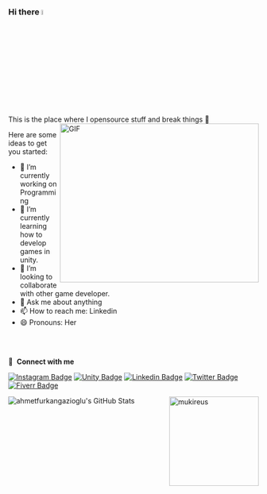 ### Hi there <a href="https://www.gautamkrishnar.com/"><img src="https://media.giphy.com/media/hvRJCLFzcasrR4ia7z/giphy.gif" width="5%"></a>
This is the place where I opensource stuff and break things :rofl:
<img align="right" alt="GIF" src="https://github.com/abhisheknaiidu/abhisheknaiidu/blob/master/code.gif?raw=true" width="400" height="320" />


Here are some ideas to get you started:

- 🔭 I’m currently working on Programming
- 🌱 I’m currently learning how to develop games in unity.
- 👯 I’m looking to collaborate with other game developer.
- 💬 Ask me about anything
- 📫 How to reach me: Linkedin
- 😄 Pronouns: Her

<br />
<br />

🔗 &nbsp;**Connect with me**

[![Instagram Badge](https://img.shields.io/badge/-Instagram-C13584?style=flat-quare&labelColor=C13584&logo=instagram&logoColor=white&link=link)](https://www.instagram.com/ahmetfurkangazioglu/) 
[![Unity Badge](https://img.shields.io/badge/-itch.io-A52A2A?style=flat-quare&labelColor=A52A2A&logo=unity&logoColor=white&link=link)](https://ahmetfurkangazioglu.itch.io/)
[![Linkedin Badge](https://img.shields.io/badge/-Linkedin-0072b1?style=flat-quare&labelColor=0072b1&logo=Linkedin&logoColor=white&link=link)](https://www.linkedin.com/in/ahmet-furkan-gazio%C4%9Flu-a97086204)
[![Twitter Badge](https://img.shields.io/badge/-Twitter-00acee?style=flat-quare&labelColor=00acee&logo=Twitter&logoColor=white&link=link)](https://twitter.com/npahmetfurkan)
[![Fiverr Badge](https://img.shields.io/badge/-Fiverr-1DBF73?style=flat-quare&labelColor=1DBF73&logo=Fiverr&logoColor=white&link=link)](https://www.fiverr.com/ahmetfurkan1/to-make-a-2d-or-3d-hyper-casual-game-for-ios-and-android)


<img align="left" alt="ahmetfurkangazioglu's GitHub Stats" src="https://github-readme-stats.vercel.app/api?username=ahmetfurkangazioglu&show_icons=true&hide_border=false&title_color=ff652f&icon_color=FFE400&bg_color=09131B&text_color=ffffff&border_color=0c1a25" />




  <img align="right" height="180em" align="left" src="https://github-readme-stats.vercel.app/api/top-langs?username=ahmetfurkangazioglu&show_icons=true&locale=en&layout=compact&langs_count=8&theme=radical" alt="mukireus"/>
</a>

